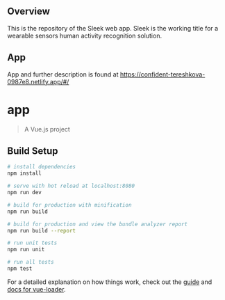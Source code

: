 ## Overview
This is the repository of the Sleek web app. Sleek is the working title for a wearable sensors human activity recognition solution.

## App
App and further description is found at https://confident-tereshkova-0987e8.netlify.app/#/ 


# app

> A Vue.js project

## Build Setup

``` bash
# install dependencies
npm install

# serve with hot reload at localhost:8080
npm run dev

# build for production with minification
npm run build

# build for production and view the bundle analyzer report
npm run build --report

# run unit tests
npm run unit

# run all tests
npm test
```

For a detailed explanation on how things work, check out the [guide](http://vuejs-templates.github.io/webpack/) and [docs for vue-loader](http://vuejs.github.io/vue-loader).
